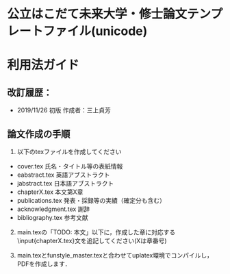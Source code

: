 # 公立はこだて未来大学・修士論文テンプレートファイル(unicode)
# 利用法ガイド

## 改訂履歴：
- 2019/11/26 初版 作成者：三上貞芳

## 論文作成の手順

1. 以下のtexファイルを作成してください
- cover.tex           氏名・タイトル等の表紙情報
- eabstract.tex       英語アブストラクト
- jabstract.tex       日本語アブストラクト
- chapterX.tex        本文第X章
- publications.tex    発表・採録等の実績（確定分も含む）
- acknowledgment.tex  謝辞
- bibliography.tex    参考文献

2. main.texの「TODO: 本文」以下に，作成した章に対応する\input{chapterX.tex}文を追記してください(Xは章番号)

3. main.texとfunstyle_master.texと合わせてuplatex環境でコンパイルし，PDFを作成します．